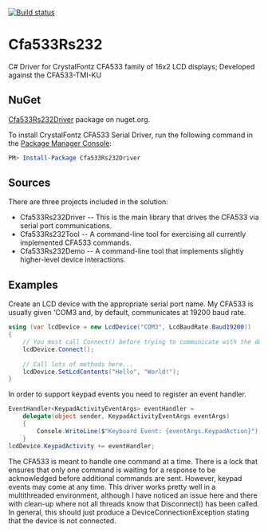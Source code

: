 [![Build status](https://ci.appveyor.com/api/projects/status/belpoe9qhduusy3j?svg=true)](https://ci.appveyor.com/project/petrsnd/cfa533rs232)

# Cfa533Rs232
C# Driver for CrystalFontz CFA533 family of 16x2 LCD displays; Developed against the CFA533-TMI-KU

## NuGet
[Cfa533Rs232Driver](https://www.nuget.org/packages/Cfa533Rs232Driver) package on nuget.org.

To install CrystalFontz CFA533 Serial Driver, run the following command in the [Package Manager Console](https://docs.nuget.org/docs/start-here/using-the-package-manager-console):
```Powershell
PM> Install-Package Cfa533Rs232Driver
```

## Sources
There are three projects included in the solution:
- Cfa533Rs232Driver -- This is the main library that drives the CFA533 via serial port communications.
- Cfa533Rs232Tool -- A command-line tool for exercising all currently implemented CFA533 commands.
- Cfa533Rs232Demo -- A command-line tool that implements slightly higher-level device interactions.

## Examples
Create an LCD device with the appropriate serial port name.  My CFA533 is usually given 'COM3 and, by default, communicates at 19200 baud rate.
```C#
using (var lcdDevice = new LcdDevice("COM3", LcdBaudRate.Baud19200))
{
    // You must call Connect() before trying to communicate with the device
    lcdDevice.Connect();
    
    // Call lots of methods here...
    lcdDevice.SetLcdContents("Hello", "World!");
}
```

In order to support keypad events you need to register an event handler.
```C#
EventHandler<KeypadActivityEventArgs> eventHandler =
    delegate(object sender, KeypadActivityEventArgs eventArgs)
    {
        Console.WriteLine($"Keyboard Event: {eventArgs.KeypadAction}");
    }
lcdDevice.KeypadActivity += eventHandler;
```

The CFA533 is meant to handle one command at a time.  There is a lock that ensures that only one command is waiting for a response to be acknowledged before additional commands are sent.  However, keypad events may come at any time.  This driver works pretty well in a multithreaded environment, although I have noticed an issue here and there with clean-up where not all threads know that Disconnect() has been called.  In general, this should just produce a DeviceConnectionException stating that the device is not connected.
